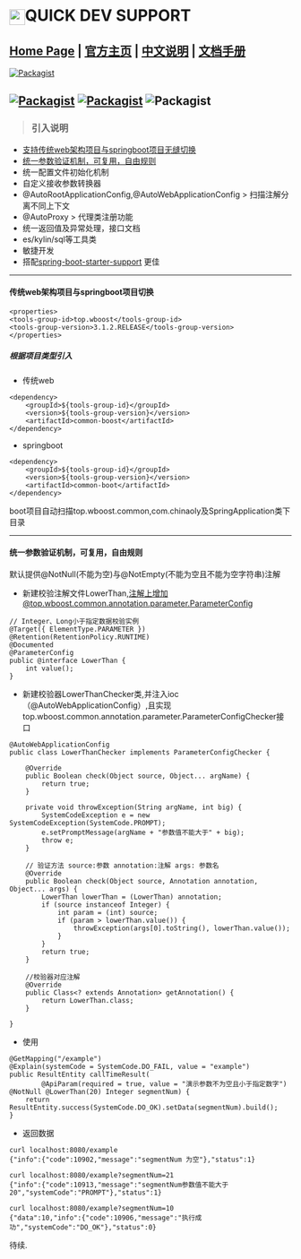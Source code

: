 <img src="http://www.wboost.top/img/icon2.png" width="28" hegiht="28" align=center />QUICK DEV SUPPORT
================

[Home Page](http://www.wboost.top) | [官方主页](http://www.wboost.top) | [中文说明]() | [文档手册](http://www.wboost.top/framework/spring-boot-starter-support/docs)
------
[![Packagist](http://www.wboost.top/svg/version-3.1.3.RELEASE-brightgreen.svg)](http://www.wboost.top)

[![Packagist](http://www.wboost.top/svg/spring-4.3.13.RELEASE-brightgreen.svg)](http://www.wboost.top)    [![Packagist](http://www.wboost.top/svg/springboot-1.5.9.RELEASE-brightgreen.svg)](http://www.wboost.top)   ![Packagist](http://www.wboost.top/svg/hibernate-5.0.12.Final-brightgreen.svg)
------
> ### 引入说明
- [支持传统web架构项目与springboot项目无缝切换](#传统web架构项目与springboot项目切换)
- [统一参数验证机制，可复用，自由规则](#统一参数验证机制，可复用，自由规则)
- 统一配置文件初始化机制
- 自定义接收参数转换器
- @AutoRootApplicationConfig,@AutoWebApplicationConfig > 扫描注解分离不同上下文
- @AutoProxy > 代理类注册功能 
- 统一返回值及异常处理，接口文档
- es/kylin/sql等工具类
- 敏捷开发
- 搭配[spring-boot-starter-support](http://192.168.1.244/jcpt/SPRING-BOOT-STARTER-SUPPORT) 更佳


------------
#### 传统web架构项目与springboot项目切换

```
<properties>
<tools-group-id>top.wboost</tools-group-id>
<tools-group-version>3.1.2.RELEASE</tools-group-version>
</properties>
```

##### 根据项目类型引入
- 传统web

```
<dependency>
    <groupId>${tools-group-id}</groupId>
    <version>${tools-group-version}</version>
    <artifactId>common-boost</artifactId>
</dependency>
```

- springboot 

```
<dependency>
    <groupId>${tools-group-id}</groupId>
    <version>${tools-group-version}</version>
    <artifactId>common-boot</artifactId>
</dependency>
```

boot项目自动扫描top.wboost.common,com.chinaoly及SpringApplication类下目录

------------
#### 统一参数验证机制，可复用，自由规则
默认提供@NotNull(不能为空)与@NotEmpty(不能为空且不能为空字符串)注解
- 新建校验注解文件LowerThan,注解上增加@top.wboost.common.annotation.parameter.ParameterConfig

```
// Integer、Long小于指定数据校验实例
@Target({ ElementType.PARAMETER })
@Retention(RetentionPolicy.RUNTIME)
@Documented
@ParameterConfig
public @interface LowerThan {
    int value();
}
```

- 新建校验器LowerThanChecker类,并注入ioc（@AutoWebApplicationConfig）,且实现top.wboost.common.annotation.parameter.ParameterConfigChecker接口

```
@AutoWebApplicationConfig
public class LowerThanChecker implements ParameterConfigChecker {

    @Override
    public Boolean check(Object source, Object... argName) {
        return true;
    }

    private void throwException(String argName, int big) {
        SystemCodeException e = new SystemCodeException(SystemCode.PROMPT);
        e.setPromptMessage(argName + "参数值不能大于" + big);
        throw e;
    }

    // 验证方法 source:参数 annotation:注解 args: 参数名
    @Override
    public Boolean check(Object source, Annotation annotation, Object... args) {
        LowerThan lowerThan = (LowerThan) annotation;
        if (source instanceof Integer) {
            int param = (int) source;
            if (param > lowerThan.value()) {
                throwException(args[0].toString(), lowerThan.value());
            }
        }
        return true;
    }

    //校验器对应注解
    @Override
    public Class<? extends Annotation> getAnnotation() {
        return LowerThan.class;
    }

}
```

- 使用

```
@GetMapping("/example")
@Explain(systemCode = SystemCode.DO_FAIL, value = "example")
public ResultEntity callTimeResult(
        @ApiParam(required = true, value = "演示参数不为空且小于指定数字") @NotNull @LowerThan(20) Integer segmentNum) {
    return ResultEntity.success(SystemCode.DO_OK).setData(segmentNum).build();
}
```

- 返回数据

```
curl localhost:8080/example
{"info":{"code":10902,"message":"segmentNum 为空"},"status":1}
```

```
curl localhost:8080/example?segmentNum=21
{"info":{"code":10913,"message":"segmentNum参数值不能大于20","systemCode":"PROMPT"},"status":1}
```

```
curl localhost:8080/example?segmentNum=10
{"data":10,"info":{"code":10906,"message":"执行成功","systemCode":"DO_OK"},"status":0}
```


待续.
